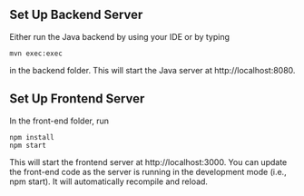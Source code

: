 ## Set Up Backend Server ##
Either run the Java backend by using your IDE or by typing 

```
mvn exec:exec
```
in the backend folder. This will start the Java server at http://localhost:8080.

## Set Up Frontend Server ##
In the front-end folder, run

```
npm install
npm start
```

This will start the frontend server at http://localhost:3000. You can update the front-end code as the server is running in the development mode (i.e., npm start). It will automatically recompile and reload.
